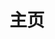 ---
blog: true
home: true
icon: home
title: 主页
tagline: 分享一些计算机相关冷知识和技巧
bgImage: blog-bg.jpg
footer: <a href="https://beian.miit.gov.cn/">粤ICP备20072515号</a>
---